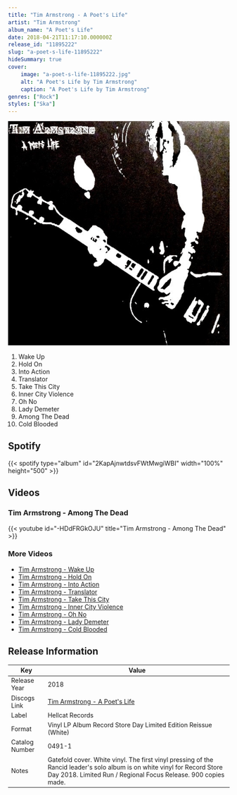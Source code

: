 ```yaml
---
title: "Tim Armstrong - A Poet's Life"
artist: "Tim Armstrong"
album_name: "A Poet's Life"
date: 2018-04-21T11:17:10.000000Z
release_id: "11895222"
slug: "a-poet-s-life-11895222"
hideSummary: true
cover:
    image: "a-poet-s-life-11895222.jpg"
    alt: "A Poet's Life by Tim Armstrong"
    caption: "A Poet's Life by Tim Armstrong"
genres: ["Rock"]
styles: ["Ska"]
---
```


![A Poet's Life by Tim Armstrong](a-poet-s-life-11895222.jpg)

<!-- section break -->

1. Wake Up
2. Hold On
3. Into Action
4. Translator
5. Take This City
6. Inner City Violence
7. Oh No
8. Lady Demeter
9. Among The Dead
10. Cold Blooded

<!-- section break -->


## Spotify
{{< spotify type="album" id="2KapAjnwtdsvFWtMwgiWBI" width="100%" height="500" >}}



## Videos
### Tim Armstrong - Among The Dead
{{< youtube id="-HDdFRGkOJU" title="Tim Armstrong - Among The Dead" >}}<br>

### More Videos

- [Tim Armstrong - Wake Up](https://www.youtube.com/watch?v=5YuCERKiRIo)
- [Tim Armstrong - Hold On](https://www.youtube.com/watch?v=modmuWBssl4)
- [Tim Armstrong - Into Action](https://www.youtube.com/watch?v=0zmIR1aAGYE)
- [Tim Armstrong - Translator](https://www.youtube.com/watch?v=Uc_iFszDRuA)
- [Tim Armstrong - Take This City](https://www.youtube.com/watch?v=scxEEqX-hXo)
- [Tim Armstrong - Inner City Violence](https://www.youtube.com/watch?v=HiErApQp0wg)
- [Tim Armstrong - Oh No](https://www.youtube.com/watch?v=NQswLcNb2tk)
- [Tim Armstrong - Lady Demeter](https://www.youtube.com/watch?v=pYRrbBm30N8)
- [Tim Armstrong - Cold Blooded](https://www.youtube.com/watch?v=yDCTI84is3o)


## Release Information
|  Key           | Value                                                |
| ---------------| ---------------------------------------------------- |
| Release Year   | 2018                                   |
| Discogs Link   | [Tim Armstrong - A Poet's Life](https://www.discogs.com/release/11895222-Tim-Armstrong-A-Poets-Life) |
| Label          | Hellcat Records |
| Format         | Vinyl LP Album Record Store Day Limited Edition Reissue (White) |
| Catalog Number | 0491-1 |
| Notes | Gatefold cover. White vinyl.   The first vinyl pressing of the Rancid leader's solo album is on white vinyl for Record Store Day 2018. Limited Run / Regional Focus Release. 900 copies made. |